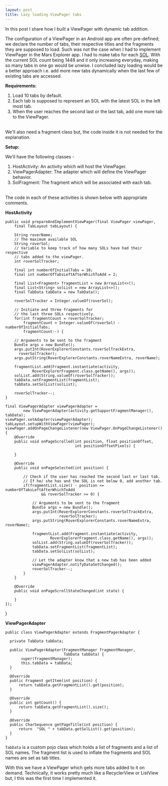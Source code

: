 ```yaml
---
layout: post
title: Lazy loading ViewPager tabs
---
```


In this post I share how I built a ViewPager with dynamic tab addition.

The configuration of a ViewPager in an Android app are often pre-defined; we declare the number of tabs, their respective titles and the fragments they are supposed to load. Such was not the case when I had to implement ViewPager in the Mars Explorer app. I had to make tabs for each [SOL](https://en.wikipedia.org/wiki/Timekeeping_on_Mars). With the current SOL count being 1448 and it only increasing everyday, making so many tabs in one go would be unwise. I concluded lazy loading would be a better approach i.e. add more new tabs dynamically when the last few of existing tabs are accessed.

**Requirements:**

1. Load 10 tabs by default.
2. Each tab is supposed to represent an SOL with the latest SOL in the left most tab.
3. When the user reaches the second last or the last tab, add one more tab to the ViewPager.

<br>
We'll also need a fragment class but, the code inside it is not needed for the explanation.

**Setup:**

We'll have the following classes -

1. HostActivity: An activity which will host the ViewPager.
2. ViewPagerAdapter: The adapter which will define the ViewPager behavior.
3. SolFragment: The fragment which will be associated with each tab.

<br>
The code in each of these activities is shown below with appropriate comments.

**HostActivity**

    public void prepareAndImplementViewPager(final ViewPager viewPager,
        final TabLayout tabLayout) {

        String roverName;
        // The maximum available SOL
        String roverSol;
        // Variable to keep track of how many SOLs have had their respective
        // tabs added to the viewPager.
        int roverSolTracker;

        final int numberOfInitialTabs = 10;
        final int numberOfTabsLeftAfterWhichToAdd = 2;

        final List<Fragment> fragmentList = new ArrayList<>();
        final List<String> solList = new ArrayList<>();
        final TabData tabData = new TabData();

        roverSolTracker = Integer.valueOf(roverSol);

        // Initiate and three fragments for
        // the last three SOLs respectively.
        for(int fragmentCount = roverSolTracker;
            fragmentCount > Integer.valueOf(roverSol) - numberOfInitialTabs;
            fragmentCount--) {

        // Arguments to be sent to the fragment
        Bundle args = new Bundle();
        args.putInt(RoverExplorerConstants.roverSolTrackExtra,
          roverSolTracker);
        args.putString(RoverExplorerConstants.roverNameExtra, roverName);

        fragmentList.add(Fragment.instantiate(activity,
                RoverExplorerFragment.class.getName(), args));
        solList.add(String.valueOf(roverSolTracker));
        tabData.setFragmentList(fragmentList);
        tabData.setSolList(solList);

        roverSolTracker--;
    }

    final ViewPagerAdapter viewPagerAdapter =
            new ViewPagerAdapter(activity.getSupportFragmentManager(), tabData);
    viewPager.setAdapter(viewPagerAdapter);
    tabLayout.setupWithViewPager(viewPager);
    viewPager.addOnPageChangeListener(new ViewPager.OnPageChangeListener() {
        @Override
        public void onPageScrolled(int position, float positionOffset,
                                   int positionOffsetPixels) {

        }

        @Override
        public void onPageSelected(int position) {

            // Check if the user has reached the second last or last tab.
            // If he/ she has and the SOL is not below 0, add another tab.
            if(fragmentList.size() - position <= numberOfTabsLeftAfterWhichToAdd
                    && roverSolTracker >= 0) {

                // Arguments to be sent to the fragment
                Bundle args = new Bundle();
                args.putInt(RoverExplorerConstants.roverSolTrackExtra,
                            roverSolTracker);
                args.putString(RoverExplorerConstants.roverNameExtra, roverName);

                fragmentList.add(Fragment.instantiate(activity,
                        RoverExplorerFragment.class.getName(), args));
                solList.add(String.valueOf(roverSolTracker));
                tabData.setFragmentList(fragmentList);
                tabData.setSolList(solList);

                // Let the adapter know that a new tab has been added
                viewPagerAdapter.notifyDataSetChanged();
                roverSolTracker--;
            }
        }

        @Override
        public void onPageScrollStateChanged(int state) {

        }
    });
  }

**ViewPagerAdapter**

    public class ViewPagerAdapter extends FragmentPagerAdapter {

      private TabData tabData;

      public ViewPagerAdapter(FragmentManager fragmentManager,
                              TabData tabData) {
           super(fragmentManager);
           this.tabData = tabData;
      }

      @Override
      public Fragment getItem(int position) {
          return tabData.getFragmentList().get(position);
      }

      @Override
      public int getCount() {
          return tabData.getFragmentList().size();
      }

      @Override
      public CharSequence getPageTitle(int position) {
          return  "SOL " + tabData.getSolList().get(position);
      }
    }

`TabData` is a custom pojo class which holds a list of fragments and a list of SOL names.
The fragment list is used to inflate the fragments and SOL names are set as tab titles.

With this we have a ViewPager which gets more tabs added to it on demand. Technically, it works pretty much like a RecyclerView or ListView but, I this was the first time I implemented it.
